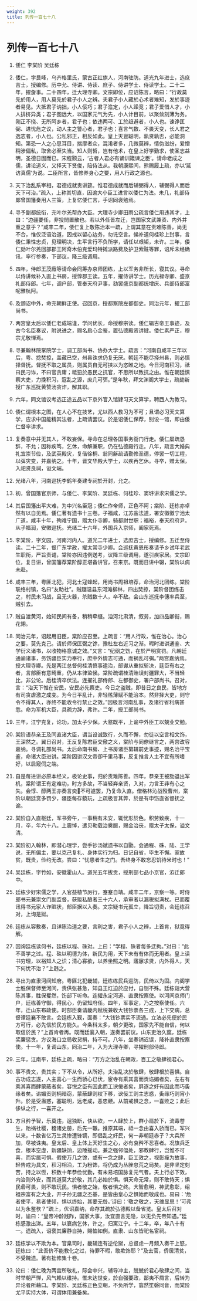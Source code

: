```yaml
---
weight: 392
title: 列传一百七十八
---
```


# 列传一百七十八

1. <span id="列传一百七十八-1"></span>
倭仁 李棠阶 吴廷栋

2. <span id="列传一百七十八-2"></span>
倭仁，字艮峰，乌齐格里氏，蒙古正红旗人，河南驻防。道光九年进士，选庶吉士，授编修。历中允、侍讲、侍读、庶子、侍讲学士、侍读学士。二十二年，擢詹事。二十四年，迁大理寺卿。文宗即位，应诏陈言，略曰：“行政莫先於用人，用人莫先於君子小人之辨。夫君子小人藏於心术者难知，发於事迹者易见。大抵君子讷拙，小人佞巧；君子澹定，小人躁竞；君子爱惜人才，小人排挤异类；君子图远大，以国家元气为先，小人计目前，以聚敛刻薄为务。刚正不挠、无所阿乡者，君子也；依违两可、工於趋避者，小人也。谏诤匡弼、进忧危之议，动人主之警心者，君子也；喜言气数、不畏天变，长人君之逸志者，小人也。公私邪正，相反如此。皇上天亶聪明，孰贤孰否，必能洞知。第恐一人之心思耳目，揣摩者众，混淆者多，几微莫辨，情伪滋纷，爱憎稍涉偏私，取舍必至失当。知人则哲，岂有他术，在皇上好学勤求，使圣志益明，圣德日固而已。宋程颢云，‘古者人君必有诵训箴谏之臣’。请命老成之儒，讲论道义，又择天下贤俊，陪侍法从。我朝康熙间，熊赐履上疏，亦以‘延访真儒’为说。二臣所言，皆修养身心之要，用人行政之源也。

3. <span id="列传一百七十八-3"></span>
天下治乱系宰相，君德成就责讲筵。惟君德成就而后辅弼得人，辅弼得人而后天下可治。”疏入，上称其切直，因谕大小臣工进言以倭仁为法。未几，礼部侍郎曾国籓奏用人三策，上复忆倭仁言，手诏同褒勉焉。

4. <span id="列传一百七十八-4"></span>
寻予副都统衔，充叶尔羌帮办大臣。大理寺少卿田雨公疏言倭仁用违其才，上曰：“边疆要任，非投閒置散也。若以外任皆左迁，岂国家文武兼资、内外并重之意乎？”咸丰二年，倭仁复上敬陈治本一疏，上谓其意在责难陈善，尚无不合，惟仅泛语治道，因戒以留心边务，勿讬空言。候补道何桂珍上封事，言倭仁秉性忠贞，见理明决，生平言行不负所学，请任以艰钜，未许。三年，倭仁劾叶尔羌回部郡王阿奇木伯克爱玛特摊派路费及护卫索赃等罪，诏斥未经确讯，率行参奏，下部议，降三级调用。

5. <span id="列传一百七十八-5"></span>
四年，侍郎王茂廕等请命会同筹办京师团练，上以军务非所长，寝其议。寻命以侍讲候补入直上书房，授惇郡王读。五年，擢侍讲学士。历光禄寺卿、盛京礼部侍郎。七年，调户部，管奉天府尹事，劾罢盛京副都统增庆、兵部侍郎富呢雅杭阿。

6. <span id="列传一百七十八-6"></span>
及颁诏中外，命充朝鲜正使。召回京，授都察院左都御史。同治元年，擢工部尚书。

7. <span id="列传一百七十八-7"></span>
两宫皇太后以倭仁老成端谨，学问优长，命授穆宗读。倭仁辑古帝王事迹，及古今名臣奏议，附说进之，赐名启心金鉴，置弘德殿资讲肄。倭仁素严正，穆宗尤敬惮焉。

8. <span id="列传一百七十八-8"></span>
寻兼翰林院掌院学士，调工部尚书、协办大学士。疏言：“河南自咸丰三年以后，粤、捻焚掠，盖藏已空，州县诛求仍复无厌。朝廷不能尽择州县，则必慎择督抚。督抚不取之属员，则属员自无可挟以为恣睢之地。今日河南积习，祗曰民刁诈，不曰官贪庸；祗狃於愚民之抗官，不思所以致抗之由。惟在朝廷慎察大吏，力挽积习，寇乱之源，庶几可弭。”是年秋，拜文渊阁大学士，疏劾新授广东巡抚黄赞汤贪诈，解其职。

9. <span id="列传一百七十八-9"></span>
六年，同文馆议考选正途五品以下京外官入馆肄习天文算学，聘西人为教习。

10. <span id="列传一百七十八-10"></span>
倭仁谓根本之图，在人心不在技艺，尤以西人教习为不可；且谓必习天文算学，应求中国能精其法者，上疏请罢议。於是诏倭仁保荐，别设一馆，即由倭仁督率讲求。

11. <span id="列传一百七十八-11"></span>
复奏意中并无其人，不敢妄保。寻命在总理各国事务衙门行走。倭仁屡疏恳辞，不允；因称疾笃，乞休，命解兼职，仍在弘德殿行走。八年，疏言大婚典礼宜崇节俭，及武英殿灾，复偕徐桐、翁同龢疏请勤修圣德，停罢一切工程，以弭灾变，并嘉纳之。十年，晋文华殿大学士，以疾再乞休。寻卒，赠太保，入祀贤良祠，谥文端。

12. <span id="列传一百七十八-12"></span>
光绪八年，河南巡抚李鹤年奏建专祠於开封，允之。

13. <span id="列传一百七十八-13"></span>
初，曾国籓官京师，与倭仁、李棠阶、吴廷栋、何桂珍、窦垿讲求宋儒之学。

14. <span id="列传一百七十八-14"></span>
其后国籓出平大难，为中兴名臣冠；倭仁作帝师，正色不阿；棠阶、廷栋亦卓然有以自见焉。倭仁著有遗书十三卷。子福咸，江苏盐法道，署安徽徽宁池太广道，咸丰十年，殉难宁国，赠太仆寺卿，骑都尉世职；福裕，奉天府府尹。从子福润，安徽巡抚。光绪二十六年，外国兵入京师，阖家死焉。

15. <span id="列传一百七十八-15"></span>
李棠阶，字文园，河南河内人。道光二年进士，选庶吉士，授编修。五迁至侍读。二十二年，督广东学政，擢太常寺少卿。会巡抚黄恩彤奏请予乡试年老武生职衔，严旨责谴，棠阶亦因违例送考，议降三级调用，遂引疾家居。文宗即位，复日讲，曾国籓荐棠阶醇正堪备讲官，召来京。既而日讲中辍，棠阶以病未赴。

16. <span id="列传一百七十八-16"></span>
咸丰三年，粤匪北犯，河北土寇蜂起，用尚书周祖培荐，命治河北团练。棠阶联络村镇，名曰“友助社”。贼踞温县东河滩柳林，四出焚掠，棠阶督团练击之，村民未习战，且无火器，杀贼数十人，卒不敌。会山东巡抚李僡率兵至，贼引去。

17. <span id="列传一百七十八-17"></span>
贼自渡黄河，始知民间有备，稍稍牵缀。洎河北肃清，叙劳，加四品卿衔，赐花翎。

18. <span id="列传一百七十八-18"></span>
同治元年，诏起用旧臣，棠阶应召至。上疏言：“用人行政，惟在治心。治心之要，莫先克己。请於师保匡弼之馀，豫杜左右近习之渐。暇时进讲通鉴、大学衍义诸书，以收物格意诚之效。”又言：“纪纲之饬，在於严明赏罚。凡朝廷通谕诸事，务饬疆臣实力奉行，庶中外情志可通，而祸乱可弭。”两宫嘉纳焉。授大理寺卿。先是两江总督何桂清偾事逮治，部谳从重拟斩决，廷臣有右之者，言部臣有意畸重，仍从本律监候。棠阶疏谓桂清贻误封疆罪大，不当轻比，非公论。后桂清卒伏法。连擢礼部侍郎、左都御史，署户部尚书。召对，言：“治天下惟在安民，安民必先察吏。今日之盗贼，即昔日之良民，皆地方有司贪虐激之成变。为今日平乱计，非轻徭薄赋不能治本。然非择大吏，则守令不得其人，亦终不能收令行禁止之效。”因极言河南乱事，及诸行省利病甚悉。命为军机大臣，具疏力辞，弗许。二年，授工部尚书。

19. <span id="列传一百七十八-19"></span>
三年，江宁克复，论功，加太子少保。大憝既平，上谕中外臣工以兢业交勉。

20. <span id="列传一百七十八-20"></span>
棠阶语恭亲王及同直诸大臣，谓当设诚致行，久而不懈，勿徒以空言相文饰，王深然之。翼日召对，王反复陈君臣交儆之义，棠阶与同僚继言之，两宫改容嘉纳。寻调礼部尚书。太后命南书房、上书房诸臣纂辑前史事迹，赐名治平宝鉴，命诸大臣进讲。棠阶因讲汉文帝卻千里马事，反复推言人主不宜有所嗜好，以启窥伺之端。

21. <span id="列传一百七十八-21"></span>
自是每进讲必原本经义，极论史事，归於责难陈善。四年，恭亲王被劾退出军机，棠阶谓王有定难功，时方多故，不当轻弃亲贤，入对，力言王非有心之失。会惇、醇两王亦奏言奕不可遽罢，乃复命入直。僧格林沁战殁曹州，棠阶以朝廷赏多罚少，疆臣每存藐玩，上疏极言其弊，於是有申饬直省督抚之谕。

22. <span id="列传一百七十八-22"></span>
棠阶自入直枢廷，军书旁午，一事稍有未安，辄忧形於色。积劳致疾，十一月，卒，年六十八。上震悼，遣贝勒载治奠醊，赐金治丧，赠太子太保，谥文清。

23. <span id="列传一百七十八-23"></span>
棠阶初入翰林，即潜心理学，尝手钞汤斌遗书以自勖。会通程、硃、陆、王学说，无所偏主，要以克己复礼、身体实行为归。日记自省，毕生不懈。家故贫，既贵，俭约无改。尝曰：“忧患者生之门。吾终身不敢忘忍饥待米时也！”

24. <span id="列传一百七十八-24"></span>
吴廷栋，字竹如，安徽霍山人。道光五年拔贡，授刑部七品小京官，洊迁郎中。

25. <span id="列传一百七十八-25"></span>
廷栋少好宋儒之学，入官益植节厉行，蹇蹇自靖。咸丰二年，京察一等。时侍郎书元兼崇文门副监督，获贩私酿者三十六人，承审者以漏税拟满杖。已而覆讯得书元家人诈赃状，部臣据以入奏。文宗疑书元孤立，降旨切责，会廷栋召对，上询是狱。

26. <span id="列传一百七十八-26"></span>
廷栋从容敷奏，且详陈治道之要，言利之害，君子小人之辨，上首肯，狱竟得解。

27. <span id="列传一百七十八-27"></span>
因询廷栋读何书，廷栋以程、硃对。上曰：“学程、硃者每多迂拘。”对曰：“此不善学之过。程、硃以明德为体，新民为用，天下未有有体而无用者。皇上读书穷理，以裕知人之识；清心寡欲，以养坐照之明。寤寐求贤，内外得人，天下何忧不治？”上韪之。

28. <span id="列传一百七十八-28"></span>
寻出为直隶河间知府。粤匪北犯畿辅，廷栋练民兵巡防，民倚以为固。内阁学士胜保督师至河间，责供张甚急，知县王灴迫於应付，自刎不殊。廷栋诣大营陈其事，胜保矍然，饬部下听命。连擢永定河道、直隶按察使。以河间京师门户，廷栋善守御，得民心，仍留知府任。四年，军事定，乃之按察使任。六年，迁山东布政使。时部臣奏请畿内赋税兼收大钱钞票各三成，上下交病，总督谭廷襄不敢言。会廷栋入觐，面奏：“大钱钞票实不流通。立法必先便於民方可行，必先信於民方能久。今条科太多，朝夕更改，国家先不能自信，何以取信於民？”上首肯者再。既而廷襄入朝，遂奏罢前议。山东吏治久窳，廷栋奖廉惩贪。方议海口立局收货捐，持不可。八年，坐奏销迟误，降补直隶按察使。十一年，复调山东。同治二年，入为大理寺卿，寻擢刑部侍郎。

29. <span id="列传一百七十八-29"></span>
三年，江南平，廷栋上疏，略曰：“万方之治乱在朝政，百工之敬肆视君心。

30. <span id="列传一百七十八-30"></span>
事不贵文，贵其实；下不从令，从所好。夫治乱决於敬肆，敬肆根於喜惧。自古功成志遂，人主喜心一生而骄心已伏，宦寺有乘其喜而贡谄媚者矣，左右有乘其喜而肆蒙蔽者矣，容悦之臣有因此而工谀佞者矣，屏逐之奸有因此而巧夤缘者矣。谄媚贡则柄暗窃，蒙蔽肆则权下移，谀佞工则主志惑，夤缘巧则宵小升。於是受蛊惑，塞聪明，远老成，恶忠鲠。从前戒惧之念，一喜败之；此后侈纵之行，一喜开之。

31. <span id="列传一百七十八-31"></span>
方且矜予智，乐莫违，逞独断，快从欲，一人肆於上，群小扇於下，流毒苍生，贻祸社稷，稽诸史册，后先一辙。推原其端，祗一念由喜入骄而已。军兴以来，十数省亿万生灵惨遭锋镝，即倡乱之奸民，何一非朝廷赤子？大兵所加，尽被诛夷。皇太后、皇上体上天好生之心，必有哀矜不忍喜者。况旗兵乏食，根本空虚，新疆缺饷，边陲摇动。兼之强邻偪处，邪教肆行，岂惟不可喜，而实属可惧。假使万几之馀，或有一念之肆，臣工效之，视彰瘅为故事，轻告戒为具文，积习相沿，工为粉饰，将仍成为丛脞怠荒之局矣。是非坚定刻苦，持之以恆，积数十年恭俭忧勤，有未易培国脉复元气者。夫上行必下效，内治则外安，而其道莫大於敬，其几必始於惧。惧天命无常，则不敢恃天；惧民碞可畏，则不敢玩民。惧者敬之始，敬者惧之终。大智愈明，神武愈彰，绍祖宗富有之大业，开子孙无疆之丕基，是皆由皇心之惧始而敬成也。易曰：‘危者使平，易者使倾，惧以终始，其要无咎。’诗曰：‘敬之敬之，天维显思！’可弗以为永鉴欤？”疏上，优诏嘉纳，命存其疏於弘德殿以备省览。皇太后召对时，谕曰：“皇帝冲龄践阼，国家大事，汝宜直言无隐，以无负先帝知遇。”廷栋感激出涕。五年，以衰病乞休，许之，归寓江宁。十二年，卒，年八十有一。遗疏入，诏褒其廉静自持，赐恤如例。直隶、山东皆祀名宦祠。

32. <span id="列传一百七十八-32"></span>
廷栋学以不欺为本。官臬司时，畿辅连有逆伦狱，总督虑一月频入奏干上怒，廷栋曰：“此吾侪不能教化之过，待罪不暇，敢欺饰耶？”及去官，侨居清贫，不受餽遗。著有拙修集十卷。

33. <span id="列传一百七十八-33"></span>
论曰：倭仁晚为两宫所敬礼，际会中兴，辅导冲主，兢兢於君心敬肆之间，当时举朝严惮，风气赖以维持。惟未达世变，於自强要政，鄙夷不屑言，后转为异论者所藉口。李棠阶、吴廷栋正色立朝，不负所学，翕然笙磬同音，而棠阶尤平实持大体，可谓体用兼备矣。
